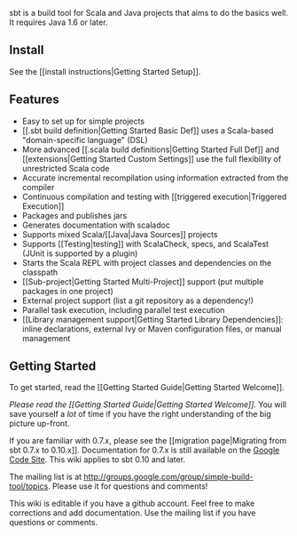 sbt is a build tool for Scala and Java projects that aims to do the basics well. It requires Java 1.6 or later.

## Install

See the [[install instructions|Getting Started Setup]].

## Features
* Easy to set up for simple projects
* [[.sbt build definition|Getting Started Basic Def]] uses a Scala-based "domain-specific language" (DSL)
* More advanced [[.scala build definitions|Getting Started Full Def]] and [[extensions|Getting Started Custom Settings]] use the full flexibility of unrestricted Scala code
* Accurate incremental recompilation using information extracted from the compiler
* Continuous compilation and testing with [[triggered execution|Triggered Execution]]
* Packages and publishes jars
* Generates documentation with scaladoc
* Supports mixed Scala/[[Java|Java Sources]] projects
* Supports [[Testing|testing]] with ScalaCheck, specs, and ScalaTest (JUnit is supported by a plugin)
* Starts the Scala REPL with project classes and dependencies on the classpath
* [[Sub-project|Getting Started Multi-Project]] support (put multiple packages in one project)
* External project support (list a git repository as a dependency!)
* Parallel task execution, including parallel test execution
* [[Library management support|Getting Started Library Dependencies]]: inline declarations, external Ivy or Maven configuration files, or manual management

## Getting Started

To get started, read the
 [[Getting Started Guide|Getting Started Welcome]].

_Please read the
[[Getting Started Guide|Getting Started Welcome]]._ You will save
yourself a _lot_ of time if you have the right understanding of
the big picture up-front.

If you are familiar with 0.7.x, please see the
[[migration page|Migrating from sbt 0.7.x to 0.10.x]]. Documentation for
0.7.x is still available on the
[Google Code Site](http://code.google.com/p/simple-build-tool/wiki/DocumentationHome).
This wiki applies to sbt 0.10 and later.

The mailing list is at <http://groups.google.com/group/simple-build-tool/topics>. Please use it for questions and comments!

This wiki is editable if you have a github account.  Feel free to make corrections and add documentation.  Use the mailing list if you have questions or comments.
